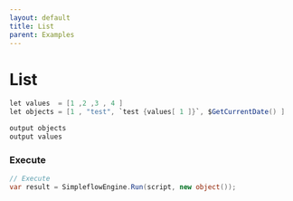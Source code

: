 ```yaml
---
layout: default
title: List
parent: Examples
---
```


# List

```csharp
let values  = [1 ,2 ,3 , 4 ]
let objects = [1 , "test", `test {values[ 1 ]}`, $GetCurrentDate() ]

output objects
output values
```
### Execute
```csharp
// Execute 
var result = SimpleflowEngine.Run(script, new object());
```

